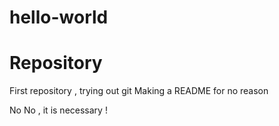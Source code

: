 # hello-world
# Repository
First repository , trying out git
Making a README for no reason

No No , it is necessary
!
